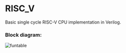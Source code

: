 # RISC_V
Basic single cycle RISC-V CPU implementation in Verilog.


### Block diagram:
![funtable](rsc/Blockdiagram.jpg)
